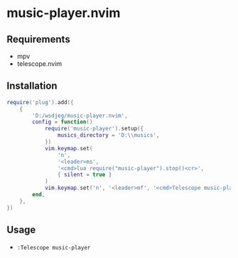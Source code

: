 # music-player.nvim

## Requirements

- mpv
- telescope.nvim

## Installation

```lua
require('plug').add({
    {
        'D:/wsdjeg/music-player.nvim',
        config = function()
            require('music-player').setup({
                musics_directory = 'D:\\musics',
            })
            vim.keymap.set(
                'n',
                '<leader>ms',
                '<cmd>lua require("music-player").stop()<cr>',
                { silent = true }
            )
            vim.keymap.set('n', '<leader>mf', '<cmd>Telescope music-player<cr>', { silent = true })
        end,
    },
})
```

## Usage

- `:Telescope music-player`

